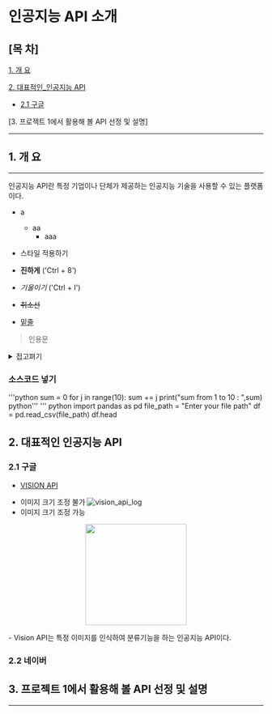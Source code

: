 # 인공지능 API 소개
## [목 차]

[1. 개 요](#1-개-요)

[2. 대표적인_인공지능 API](#2-대표적인-인공지능-api)
 - [2.1 구글](#21-구글)

[3. 프로젝트 1에서 활용해 볼 API 선정 및 설명]

* * *

## 1. 개 요
* * *
인공지능 API란 특정 기업이나 단체가 제공하는 인공지능 기술을 사용할 수 있는 플랫폼이다.

* a
  * aa
    * aaa

* 스타일 적용하기
* **진하게** ('Ctrl + 8')
* *기울이기* ('Ctrl + I')
* <s>취소선</s>
* <u>밑줄</u>

> 인용문

<details><summary>접고펴기</summary>

내용작성하기
</details>


### 소스코드 넣기

'''python
sum = 0
for j in range(10):
    sum += j
print("sum from 1 to 10 : ",sum)
python'''
''' python
import pandas as pd
file_path = "Enter your file path"
df = pd.read_csv(file_path)
df.head
## 2. 대표적인 인공지능 API
### 2.1 구글
- [VISION API](https://cloud.google.com/vision?hl=ko)
* 이미지 크기 조정 불가
![vision_api_log](./vision_api_logo.png)
* 이미지 크기 조정 가능
<p align="center"?>
<img src="./vision_api_logo.png" width="200"/>
</p>
  - Vision API는 특정 이미지를 인식하여 분류기능을 하는 인공지능 API이다.

### 2.2 네이버
## 3. 프로젝트 1에서 활용해 볼 API 선정 및 설명
* * *
